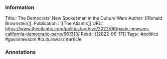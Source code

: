 
### Information
Title:: The Democrats' New Spokesman in the Culture Wars
Author: [[Ronald Brownstein]]:
Publication:: [[The Atlantic]]
URL:: https://www.theatlantic.com/politics/archive/2022/06/gavin-newsom-california-democratic-party/661313/
Read:: [[2022-06-17]]
Tags:: #politics #gavinnewsom #culturewars
#article

### Annotations
